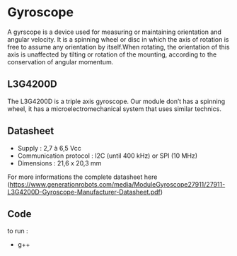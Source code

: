 # Gyroscope

A gyrscope  is a device used for measuring or maintaining orientation and angular velocity. It is a spinning wheel or disc in which the axis of rotation is free to assume any orientation by itself.When rotating, the orientation of this axis is unaffected by tilting or rotation of the mounting, according to the conservation of angular momentum. </br>


## L3G4200D

The L3G4200D is a triple axis gyroscope. Our module  don’t has a spinning wheel, it has a microelectromechanical system that uses similar technics.

## Datasheet

 - Supply : 2,7 à 6,5 Vcc
 - Communication protocol : I2C (until 400 kHz) or SPI (10 MHz)
 - Dimensions : 21,6 x 20,3 mm

 For more informations the complete datasheet here (https://www.generationrobots.com/media/ModuleGyroscope27911/27911-L3G4200D-Gyroscope-Manufacturer-Datasheet.pdf)

## Code

to run : 

- g++